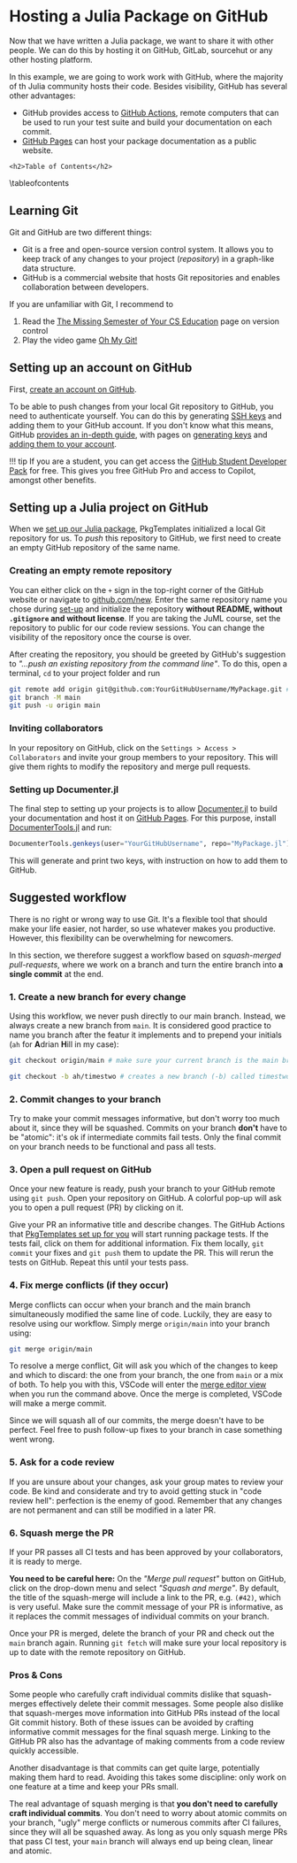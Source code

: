 # Hosting a Julia Package on GitHub

Now that we have written a Julia package, we want to share it with other people.
We can do this by hosting it on GitHub, GitLab, sourcehut or any other hosting platform.

In this example, we are going to work work with GitHub, where the majority of th Julia community hosts their code. 
Besides visibility, GitHub has several other advantages:
* GitHub provides access to [GitHub Actions](https://github.com/features/actions), remote computers that can be used to run your test suite and build your documentation on each commit.
* [GitHub Pages](https://pages.github.com) can host your package documentation as a public website.

~~~
<h2>Table of Contents</h2>
~~~
\tableofcontents


## Learning Git

Git and GitHub are two different things:

* Git is a free and open-source version control system. It allows you to keep track of any changes to your project (*repository*) in a graph-like data structure. 
* GitHub is a commercial website that hosts Git repositories and enables collaboration between developers.

If you are unfamiliar with Git, I recommend to 

1. Read the [The Missing Semester of Your CS Education](https://missing.csail.mit.edu/2020/version-control/) page on version control
2. Play the video game [Oh My Git!](https://ohmygit.org/)

## Setting up an account on GitHub 

First, [create an account on GitHub](https://github.com/signup).

To be able to push changes from your local Git repository to GitHub, you need to authenticate yourself.
You can do this by generating [SSH keys](https://en.wikipedia.org/wiki/Secure_Shell) and adding them to your GitHub account.
If you don't know what this means, GitHub [provides an in-depth guide](https://docs.github.com/en/authentication/connecting-to-github-with-ssh), with pages on [generating keys](https://docs.github.com/en/authentication/connecting-to-github-with-ssh/generating-a-new-ssh-key-and-adding-it-to-the-ssh-agent) and [adding them to your account](https://docs.github.com/en/authentication/connecting-to-github-with-ssh/adding-a-new-ssh-key-to-your-github-account).

!!! tip
    If you are a student, you can get access the [GitHub Student Developer Pack](https://education.github.com/pack) for free. 
    This gives you free GitHub Pro and access to Copilot, amongst other benefits.

## Setting up a Julia project on GitHub

When we [set up our Julia package](/setup), PkgTemplates initialized a local Git repository for us.
To *push* this repository to GitHub, we first need to create an empty GitHub repository of the same name.

### Creating an empty remote repository

You can either click on the `+` sign in the top-right corner of the GitHub website or navigate to [github.com/new](https://github.com/new). Enter the same repository name you chose during [set-up](/setup) and initialize the repository **without README, without `.gitignore` and without license**. 
If you are taking the JuML course, set the repository to public for our code review sessions. You can change the visibility of the repository once the course is over.

After creating the repository, you should be greeted by GitHub's suggestion to *"...push an existing repository from the command line"*.
To do this, open a terminal, `cd` to your project folder and run 

```bash
git remote add origin git@github.com:YourGitHubUsername/MyPackage.git # <--- use your username!
git branch -M main
git push -u origin main
```

### Inviting collaborators

In your repository on GitHub, click on the `Settings > Access > Collaborators` and invite your group members to your repository.
This will give them rights to modify the repository and merge pull requests.

### Setting up Documenter.jl

The final step to setting up your projects is to allow [Documenter.jl](https://github.com/JuliaDocs/Documenter.jl) to build your documentation and host it on [GitHub Pages](https://pages.github.com).
For this purpose, install [DocumenterTools.jl](https://github.com/JuliaDocs/DocumenterTools.jl) and run:

```julia 
DocumenterTools.genkeys(user="YourGitHubUsername", repo="MyPackage.jl")
```

This will generate and print two keys, with instruction on how to add them to GitHub.

## Suggested workflow

There is no right or wrong way to use Git. 
It's a flexible tool that should make your life easier, not harder, so use whatever makes you productive.
However, this flexibility can be overwhelming for newcomers. 

In this section, we therefore suggest a workflow based on *squash-merged pull-requests*,
where we work on a branch and turn the entire branch into **a single commit** at the end.


### 1. Create a new branch for every change

Using this workflow, we never push directly to our main branch. 
Instead, we always create a new branch from `main`.
It is considered good practice to name you branch after the featur it implements and to prepend your initials (`ah` for **A**drian **H**ill in my case):

```bash
git checkout origin/main # make sure your current branch is the main branch from the GitHub remote

git checkout -b ah/timestwo # creates a new branch (-b) called timestwo and checks it out
```

### 2. Commit changes to your branch

Try to make your commit messages informative, but don't worry too much about it, since they will be squashed.
Commits on your branch **don't** have to be "atomic": it's ok if intermediate commits fail tests. Only the final commit on your branch needs to be functional and pass all tests.

### 3. Open a pull request on GitHub

Once your new feature is ready, push your branch to your GitHub remote using `git push`.
Open your repository on GitHub. A colorful pop-up will ask you to open a pull request (PR) by clicking on it.

Give your PR an informative title and describe changes. 
The GitHub Actions that [PkgTemplates set up for you](/setup) will start running package tests.
If the tests fail, click on them for additional information.
Fix them locally, `git commit` your fixes and `git push` them to update the PR. This will rerun the tests on GitHub. Repeat this until your tests pass.

### 4. Fix merge conflicts (if they occur)

Merge conflicts can occur when your branch and the main branch simultaneously modified the same line of code.
Luckily, they are easy to resolve using our workflow.
Simply merge `origin/main` into your branch using:

```bash
git merge origin/main
```

To resolve a merge conflict, Git will ask you which of the changes to keep and which to discard: 
the one from your branch, the one from `main` or a mix of both.
To help you with this, VSCode will enter the [merge editor view](https://code.visualstudio.com/docs/sourcecontrol/overview#_3way-merge-editor) when you run the command above.
Once the merge is completed, VSCode will make a merge commit.

Since we will squash all of our commits, the merge doesn't have to be perfect. 
Feel free to push follow-up fixes to your branch in case something went wrong. 

### 5. Ask for a code review

If you are unsure about your changes, ask your group mates to review your code.
Be kind and considerate and try to avoid getting stuck in "code review hell": perfection is the enemy of good.
Remember that any changes are not permanent and can still be modified in a later PR.

### 6. Squash merge the PR

If your PR passes all CI tests and has been approved by your collaborators, it is ready to merge.

**You need to be careful here:**
On the *"Merge pull request"* button on GitHub, click on the drop-down menu and select *"Squash and merge"*.
By default, the title of the squash-merge will include a link to the PR, e.g. `(#42)`, which is very useful.
Make sure the commit message of your PR is informative, as it replaces the commit messages of individual commits on your branch.

Once your PR is merged, delete the branch of your PR and check out the `main` branch again. 
Running `git fetch` will make sure your local repository is up to date with the remote repository on GitHub.


### Pros & Cons

Some people who carefully craft individual commits dislike that squash-merges effectively delete their commit messages.
Some people also dislike that squash-merges move information into GitHub PRs instead of the local Git commit history.
Both of these issues can be avoided by crafting informative commit messages for the final squash merge. 
Linking to the GitHub PR also has the advantage of making comments from a code review quickly accessible.

Another disadvantage is that commits can get quite large, potentially making them hard to read.
Avoiding this takes some discipline: only work on one feature at a time and keep your PRs small.

The real advantage of squash merging is that **you don't need to carefully craft individual commits**.
You don't need to worry about atomic commits on your branch, "ugly" merge conflicts or numerous commits after CI failures, since they will all be squashed away.
As long as you only squash merge PRs that pass CI test, your `main` branch will always end up being clean, linear and atomic.
